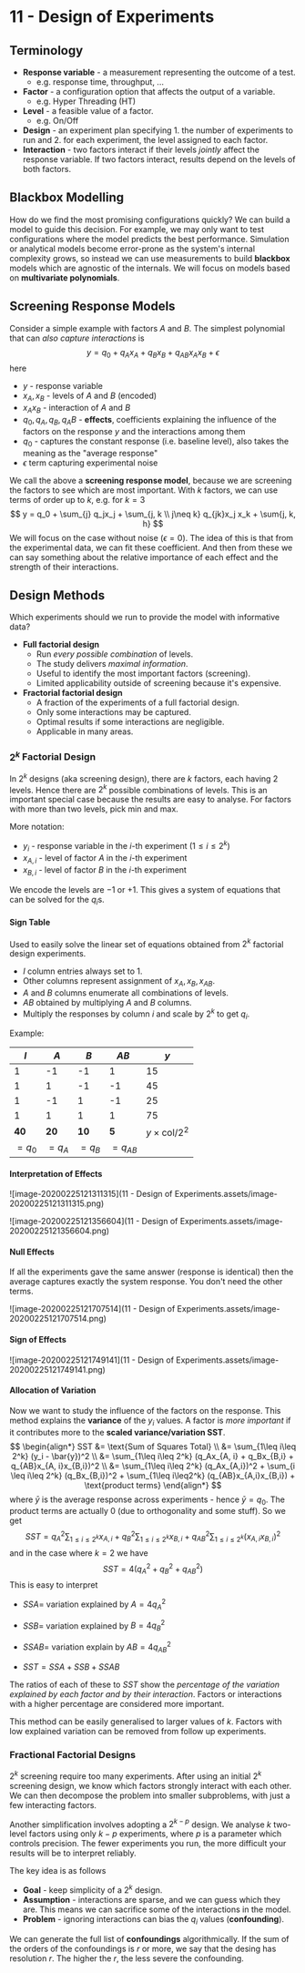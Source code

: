 # 11 - Design of Experiments

## Terminology

- **Response variable** - a measurement representing the outcome of a test.
  - e.g. response time, throughput, ...
- **Factor** - a configuration option that affects the output of a variable.
  - e.g. Hyper Threading (HT)
- **Level** - a feasible value of a factor.
  - e.g. On/Off
- **Design** - an experiment plan specifying 1. the number of experiments to run and 2. for each experiment, the level assigned to each factor.
- **Interaction** - two factors interact if their levels *jointly* affect the response variable. If two factors interact, results depend on the levels of both factors.

## Blackbox Modelling

How do we find the most promising configurations quickly? We can build a model to guide this decision. For example, we may only want to test configurations where the model predicts the best performance. Simulation or analytical models become error-prone as the system's internal complexity grows, so instead we can use measurements to build **blackbox** models which are agnostic of the internals. We will focus on models based on **multivariate polynomials**.

## Screening Response Models

Consider a simple example with factors $A$ and $B$. The simplest polynomial that can *also capture interactions* is 
$$
y = q_0 + q_A x_A + q_B x_B + q_{AB} x_A x_B + \epsilon
$$
here

- $y$ - response variable
- $x_A, x_B$ - levels of $A$ and $B$ (encoded)
- $x_A x_B$ - interaction of $A$ and $B$
- $q_0, q_A, q_B, q_AB$ - **effects**, coefficients explaining the influence of the factors on the response $y$ and the interactions among them
- $q_0$ - captures the constant response (i.e. baseline level), also takes the meaning as the "average response"
- $\epsilon$ term capturing experimental noise

We call the above a **screening response model**, because we are screening the factors to see which are most important. With $k$ factors, we can use terms of order up to $k$, e.g. for $k=3$
$$
y = q_0 + \sum_{j} q_jx_j + \sum_{j, k \\ j\neq k} q_{jk}x_j x_k + \sum{j, k, h}
$$
We will focus on the case without noise ($\epsilon = 0$). The idea of this is that from the experimental data, we can fit these coefficient. And then from these we can say something about the relative importance of each effect and the strength of their interactions.

## Design Methods

Which experiments should we run to provide the model with informative data?

- **Full factorial design**
  - Run *every possible combination* of levels.
  - The study delivers *maximal information*.
  - Useful to identify the most important factors (screening).
  - Limited applicability outside of screening because it's expensive.
- **Fractorial factorial design**
  - A fraction of the experiments of a full factorial design.
  - Only some interactions may be captured.
  - Optimal results if some interactions are negligible.
  - Applicable in many areas.

### $2^k$ Factorial Design

In $2^k$ designs (aka screening design), there are $k$ factors, each having 2 levels. Hence there are $2^k$ possible combinations of levels. This is an important special case because the results are easy to analyse. For factors with more than two levels, pick min and max.

More notation:

- $y_i$ - response variable in the $i$-th experiment ($1\leq i \leq 2^k$)
- $x_{A, i}$ - level of factor $A$ in the $i$-th experiment
- $x_{B,i}$ - level of factor $B$ in the $i$-th experiment

We encode the levels are $-1$ or $+1$. This gives a system of equations that can be solved for the $q_i$s.

#### Sign Table 

Used to easily solve the linear set of equations obtained from $2^k$ factorial design experiments.

- $I$ column entries always set to 1.
- Other columns represent assignment of $x_A, x_B, x_{AB}$.
- $A$ and $B$ columns enumerate all combinations of levels.
- $AB$ obtained by multiplying $A$ and $B$ columns.
- Multiply the responses by column $i$ and scale by $2^k$ to get $q_i$.

Example:

| $I$    | $A$    | $B$    | $AB$      | $y$                         |
| ------ | ------ | ------ | --------- | --------------------------- |
| 1      | -1     | -1     | 1         | 15                          |
| 1      | 1      | -1     | -1        | 45                          |
| 1      | -1     | 1      | -1        | 25                          |
| 1      | 1      | 1      | 1         | 75                          |
| **40** | **20** | **10** | **5**     | $y \times \text{col} / 2^2$ |
| $=q_0$ | $=q_A$ | $=q_B$ | $=q_{AB}$ |                             |

#### Interpretation of Effects

![image-20200225121311315](11 - Design of Experiments.assets/image-20200225121311315.png)

![image-20200225121356604](11 - Design of Experiments.assets/image-20200225121356604.png)

#### Null Effects

If all the experiments gave the same answer (response is identical) then the average captures exactly the system response. You don't need the other terms.

![image-20200225121707514](11 - Design of Experiments.assets/image-20200225121707514.png)

#### Sign of Effects

![image-20200225121749141](11 - Design of Experiments.assets/image-20200225121749141.png)

#### Allocation of Variation

Now we want to study the influence of the factors on the response. This method explains the **variance** of the $y_i$ values. A factor is *more important* if it contributes more to the **scaled variance/variation SST**.
$$
\begin{align*}
SST &= \text{Sum of Squares Total} \\
&= \sum_{1\leq i\leq 2^k} (y_i - \bar{y})^2 \\
&= \sum_{1\leq i\leq 2^k} (q_Ax_{A, i} + q_Bx_{B,i} + q_{AB}x_{A, i}x_{B,i})^2 \\
&= \sum_{1\leq i\leq 2^k} (q_Ax_{A,i})^2 + \sum_{i \leq i\leq 2^k} (q_Bx_{B,i})^2 + \sum_{1\leq i\leq2^k} (q_{AB}x_{A,i}x_{B,i}) + \text{product terms}
\end{align*}
$$
where $\bar{y}$ is the average response across experiments - hence $\bar{y} = q_0$. The product terms are actually 0 (due to orthogonality and some stuff). So we get
$$
SST = q_A^2\sum_{1\leq i \leq 2^k} x_{A,i} + q_B^2 \sum_{1\leq i\leq 2^k} x_{B,i} + q_{AB}^2\sum_{1\leq i\leq 2^k} (x_{A,i}x_{B,i})^2
$$
and in the case where $k=2$ we have
$$
SST = 4(q_A^2 + q_B^2 + q_{AB}^2)
$$
This is easy to interpret

- $SSA =$  variation explained by $A = 4q_A^2$

- $SSB =$  variation explained by $B = 4q_B^2$

- $SSAB =$ variation explain by $AB = 4q_{AB}^2$

- $SST = SSA + SSB + SSAB$

The ratios of each of these to $SST$ show the *percentage of the variation explained by each factor and by their interaction*. Factors or interactions with a higher percentage are considered more important.

This method can be easily generalised to larger values of $k$. Factors with low explained variation can be removed from follow up experiments.

### Fractional Factorial Designs

$2^k$ screening require too many experiments. After using an initial $2^k$ screening design, we know which factors strongly interact with each other. We can then decompose the problem into smaller subproblems, with just a few interacting factors.

Another simplification involves adopting a $2^{k-p}$ design. We analyse $k$ two-level factors using only $k-p$ experiments, where $p$ is a parameter which controls precision. The fewer experiments you run, the more difficult your results will be to interpret reliably.

The key idea is as follows

- **Goal** - keep simplicity of a $2^k$ design.
- **Assumption** - interactions are sparse, and we can guess which they are. This means we can sacrifice some of the interactions in the model.
- **Problem** - ignoring interactions can bias the $q_i$ values (**confounding**).

We can generate the full list of **confoundings** algorithmically. If the sum of the orders of the confoundings is $r$ or more, we say that the desing has resolution $r$. The higher the $r$, the less severe the confounding.

